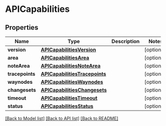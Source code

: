 # APICapabilities

## Properties
Name | Type | Description | Notes
------------ | ------------- | ------------- | -------------
**version** | [**APICapabilitiesVersion**](APICapabilitiesVersion.md) |  | [optional] 
**area** | [**APICapabilitiesArea**](APICapabilitiesArea.md) |  | [optional] 
**noteArea** | [**APICapabilitiesNoteArea**](APICapabilitiesNoteArea.md) |  | [optional] 
**tracepoints** | [**APICapabilitiesTracepoints**](APICapabilitiesTracepoints.md) |  | [optional] 
**waynodes** | [**APICapabilitiesWaynodes**](APICapabilitiesWaynodes.md) |  | [optional] 
**changesets** | [**APICapabilitiesChangesets**](APICapabilitiesChangesets.md) |  | [optional] 
**timeout** | [**APICapabilitiesTimeout**](APICapabilitiesTimeout.md) |  | [optional] 
**status** | [**APICapabilitiesStatus**](APICapabilitiesStatus.md) |  | [optional] 

[[Back to Model list]](../README.md#documentation-for-models) [[Back to API list]](../README.md#documentation-for-api-endpoints) [[Back to README]](../README.md)


